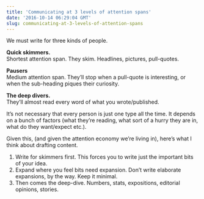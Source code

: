 ```yaml
---
title: 'Communicating at 3 levels of attention spans'
date: '2016-10-14 06:29:04 GMT'
slug: communicating-at-3-levels-of-attention-spans
---
```

We must write for three kinds of people.

**Quick skimmers.**  
Shortest attention span. They skim. Headlines, pictures, pull-quotes.

**Pausers**  
Medium attention span. They’ll stop when a pull-quote is interesting, or when the sub-heading piques their curiosity.

**The deep divers.**  
They’ll almost read every word of what you wrote/published.

It’s not necessary that every person is just one type all the time. It depends on a bunch of factors (what they’re reading, what sort of a hurry they are in, what do they want/expect etc.).

Given this, (and given the attention economy we’re living in), here’s what I think about drafting content.

1.  Write for skimmers first. This forces you to write just the important bits of your idea.
2.  Expand where you feel bits need expansion. Don’t write elaborate expansions, by the way. Keep it minimal.
3.  Then comes the deep-dive. Numbers, stats, expositions, editorial opinions, stories.